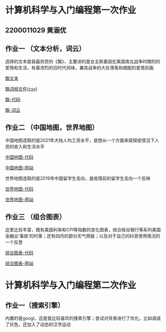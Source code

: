 # 计算机科学与入门编程第一次作业
## 2200011029 黄涵优
## 作业一 （文本分析，词云）
选择的文本是我最欣赏的《飘》，主要讲的是女主斯嘉丽在美国南北战争时期的的爱情和生活，有着浓烈的旧时代风味，兼具战争的大处落笔和细腻的爱情刻画

[飘文本](https://huanghanyou.github.io/飘.txt)

[飘词频文件(csv)](https://huanghanyou.github.io/飘-词频.csv)

[飘-代码](https://huanghanyou.github.io/飘.py)

[飘-词云](https://huanghanyou.github.io/飘-词云.html)


## 作业二 （中国地图，世界地图）
中国地图选取的是2021年大陆人均工资水平，是想从一个方面来窥探疫情当下人民的收入和生活水平

[中国地图-代码](https://huanghanyou.github.io/中国地图.py)

[中国地图-网站](https://huanghanyou.github.io/中国地图.html)

世界地图选取的是2019年中国留学生去向，是疫情前的留学生去向一个反映

[世界地图-代码](https://huanghanyou.github.io/世界地图.py)

[世界地图-网站](https://huanghanyou.github.io/世界地图.html)

## 作业三 （组合图表）

这里比较丰富，既有美国利率和CPI等指数的变化图表，结合硅谷银行等系列美国金融业‘事故’的时事；还有四月的部分天气预报；以及对于自己的抖音使用情况的一个反思

[组合图表-代码](https://huanghanyou.github.io/组合图表.py)

[组合图表-网站](https://huanghanyou.github.io/组合图表.html)

# 计算机科学与入门编程第二次作业
## 作业一（搜索引擎）
内置的是googl，这是我比较喜欢的搜素引擎；尝试对背景进行了优化，比如调成了灰色，还加入了动态的汉字运动
